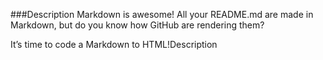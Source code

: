 ###Description
Markdown is awesome! All your README.md are made in Markdown, but do you know how GitHub are rendering them?

It’s time to code a Markdown to HTML!Description
